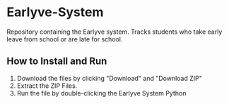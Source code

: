 # Earlyve-System
Repository containing the Earlyve system.
Tracks students who take early leave from school or are late for school.

## How to Install and Run
1. Download the files by clicking "Download" and "Download ZIP"
2. Extract the ZIP Files.
3. Run the file by double-clicking the Earlyve System Python
